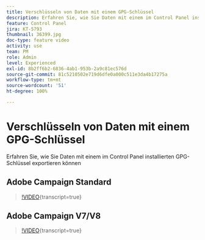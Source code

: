 ```yaml
---
title: Verschlüsseln von Daten mit einem GPG-Schlüssel
description: Erfahren Sie, wie Sie Daten mit einem im Control Panel installierten GPG-Schlüssel exportieren können.
feature: Control Panel
jira: KT-5793
thumbnail: 36399.jpg
doc-type: feature video
activity: use
team: PM
role: Admin
level: Experienced
exl-id: 8b2ff6b2-6836-4ab1-953b-2a9c81ec576d
source-git-commit: 81c5210502e719d6dfe0a000c511e3da4b17275a
workflow-type: tm+mt
source-wordcount: '51'
ht-degree: 100%

---
```


# Verschlüsseln von Daten mit einem GPG-Schlüssel

Erfahren Sie, wie Sie Daten mit einem im Control Panel installierten GPG-Schlüssel exportieren können

## Adobe Campaign Standard

>[!VIDEO](https://video.tv.adobe.com/v/36380?learn=on){transcript=true}

## Adobe Campaign V7/V8

>[!VIDEO](https://video.tv.adobe.com/v/36399?learn=on){transcript=true}
